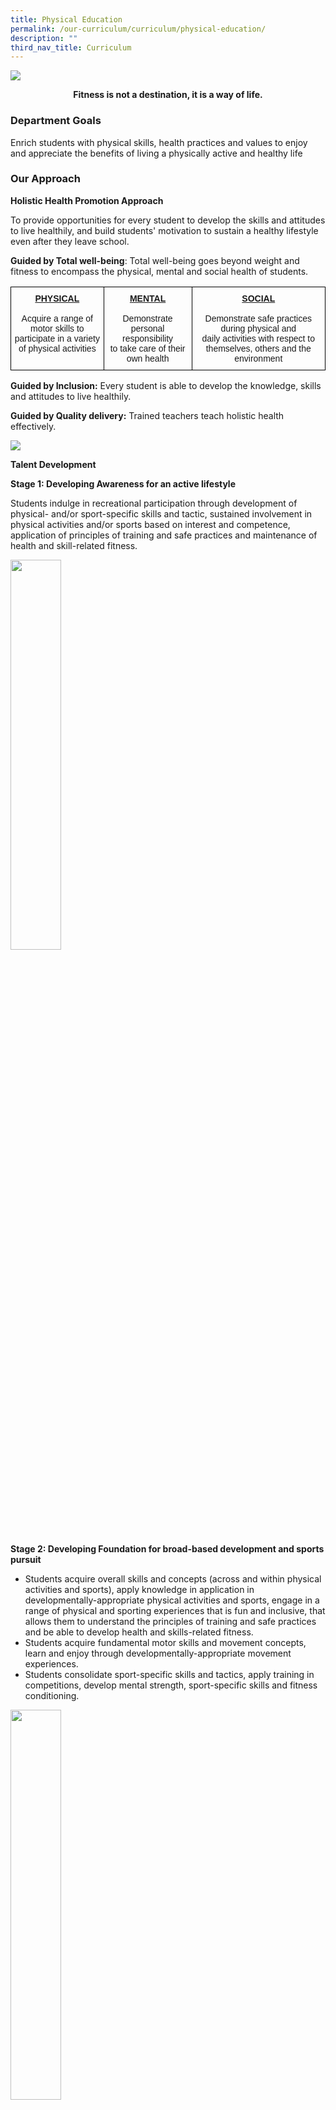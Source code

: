 ```yaml
---
title: Physical Education
permalink: /our-curriculum/curriculum/physical-education/
description: ""
third_nav_title: Curriculum
---
```

<img src="/images/PE.jpg" 
     style="width100%">
		 
<center><b>Fitness is not a destination, it is a way of life.</b></center>

### Department Goals
Enrich students with physical skills, health practices and values to enjoy and appreciate the benefits of living a physically active and healthy life

### Our Approach

**Holistic Health Promotion Approach**

To provide opportunities for every student to develop the skills and attitudes to live healthily, and build students' motivation to sustain a healthy lifestyle even after they leave school.

**Guided by Total well-being**: Total well-being goes beyond weight and fitness to encompass the physical, mental and social health of students.

<style type="text/css">
.tg  {border-collapse:collapse;border-spacing:0;}
.tg td{border-color:black;border-style:solid;border-width:1px;font-family:Arial, sans-serif;font-size:14px;
  overflow:hidden;padding:10px 5px;word-break:normal;}
.tg th{border-color:black;border-style:solid;border-width:1px;font-family:Arial, sans-serif;font-size:14px;
  font-weight:normal;overflow:hidden;padding:10px 5px;word-break:normal;}
.tg .tg-baqh{text-align:center;vertical-align:top}
</style>
<table class="tg">
<thead>
  <tr>
    <td class="tg-baqh"><span style="font-weight:bold;text-decoration:underline">PHYSICAL</span><br><br><span style="font-weight:400;font-style:normal">Acquire a range of motor skills to </span><br><span style="font-weight:400;font-style:normal">participate in a variety of physical activities</span><br></td>
    <td class="tg-baqh"><span style="font-weight:bold;text-decoration:underline">MENTAL</span><br><br><span style="font-weight:400;font-style:normal">Demonstrate personal responsibility </span><br><span style="font-weight:400;font-style:normal">to take care of their own health</span></td>
    <td class="tg-baqh"><span style="font-weight:bold;text-decoration:underline">SOCIAL</span><br><br><span style="font-weight:400;font-style:normal">Demonstrate safe practices during physical and </span><br><span style="font-weight:400;font-style:normal">daily activities with respect to themselves, others and the environment</span></td>
  </tr>
</thead>
</table>

**Guided by Inclusion:** Every student is able to develop the knowledge, skills and attitudes to live healthily.

**Guided by Quality delivery:** Trained teachers teach holistic health effectively.

![](/images/PE.png)

**Talent Development**

**Stage 1: Developing Awareness for an active lifestyle**

Students indulge in recreational participation through development of physical- and/or sport-specific skills and tactic, sustained involvement in physical activities and/or sports based on interest and competence, application of principles of training and safe practices and maintenance of health and skill-related fitness.

<img src="/images/stage1.png" 
     style="width:40%">
		 
**Stage 2: Developing Foundation for broad-based development and sports pursuit**

*   Students acquire overall skills and concepts (across and within physical activities and sports), apply knowledge in application in developmentally-appropriate physical activities and sports, engage in a range of physical and sporting experiences that is fun and inclusive, that allows them to understand the principles of training and safe practices and be able to develop health and skills-related fitness.
*   Students acquire fundamental motor skills and movement concepts, learn and enjoy through developmentally-appropriate movement experiences.
*   Students consolidate sport-specific skills and tactics, apply training in competitions, develop mental strength, sport-specific skills and fitness conditioning.

<img src="/images/stage2.png" 
     style="width:40%">
		 
**Stage 3: Developing Mastery**

Students apply sport-specific skills and mental strength in intra and/or inter school competitions.

<img src="/images/stage3.png" 
     style="width:40%">

<style type="text/css">
.tg  {border-collapse:collapse;border-spacing:0;}
.tg td{border-color:black;border-style:solid;border-width:1px;font-family:Arial, sans-serif;font-size:14px;
  overflow:hidden;padding:10px 5px;word-break:normal;}
.tg th{border-color:black;border-style:solid;border-width:1px;font-family:Arial, sans-serif;font-size:14px;
  font-weight:normal;overflow:hidden;padding:10px 5px;word-break:normal;}
.tg .tg-jd9n{background-color:#00B0F0;font-weight:bold;text-align:left;vertical-align:top}
.tg .tg-74h6{background-color:#FFC000;font-weight:bold;text-align:left;vertical-align:top}
.tg .tg-3kgt{background-color:#92D050;font-weight:bold;text-align:left;vertical-align:top}
.tg .tg-jpuq{background-color:#FFC000;color:#002D46;font-weight:bold;text-align:left;vertical-align:top}
.tg .tg-0lax{text-align:left;vertical-align:top}
</style>
<table class="tg">
<thead>
  <tr>
    <th class="tg-74h6">Stage 1</th>
    <th class="tg-3kgt">Stage 2</th>
    <th class="tg-jd9n">Stage 3</th>
  </tr>
</thead>
<tbody>
  <tr>
    <td class="tg-jpuq">DISCOVER<br>(sport-specific skills, soft skills, leadership)</td>
    <td class="tg-3kgt">DEVELOP<br>(sport-specific skills, soft skills, leadership)</td>
    <td class="tg-jd9n">DISPLAY<br>(skills, leadership &amp; advocacy)</td>
  </tr>
  <tr>
    <td class="tg-0lax" rowspan="2">- PE Curriculum<br>- PAL (Sports &amp; Games, Outdoor Education)<br>- PE assembly programmes<br>(Healthy Meals in Schools Programme)</td>
    <td class="tg-0lax">- PE Curriculum<br>- CCA (Sports)<br>- Sports Leadership programmes<br>- Sports enrichment programmes<br>- Health enrichment programmes (Health Funnanza)</td>
    <td class="tg-0lax">- CCA (Sports) school representation at<br>National School Games (NSG)<br>- CCA (Sports) school representation at<br>Zone and Cluster events</td>
  </tr>
  <tr>
    <td class="tg-0lax" colspan="2">- Level camps (P4 R3OAC, P5 Camp Inspire)<br>- Cohort sports events (Oasis Blaza &amp; Lower Primary Sports Challenge)</td>
  </tr>
</tbody>
</table>

**Technology-Enabled**

In nurturing a school of future-ready digital learners, technology-enabled education is a key approach that promotes deep learning. During Physical Education (PE) lessons, ICT-enabled tasks are planned and integrated effectively in curriculum to enable critical thinking and collaboration.

### Key Programmes

**Project Zero**

In 2020, Project Zero is conceived to be an important aspect of the PE curriculum to enhance safety at play and to equip students with basic first aid skills. An online module on basic first aid was designed and rolled out to all students in April 2020. With greater awareness in safe play and knowledge of basic first aid, we hope to students will continue to keep themselves and their friends safe.

![](/images/project%20zero.png)

**Oasis Blaze**

Oasis Blaze is a culmination of forging strong friendships and building character over sports, games and the arts. The Houses of Oasis – Emerald, Ruby, Sapphire and Topaz are represented by students from Primary 3 to Primary 5 yearly in a friendly battle of game skills and cheers in which students are judged by their performance as a House rather than as individuals.

<iframe width="560" height="315" src="https://www.youtube.com/embed/HygajZsvldo" title="YouTube video player" frameborder="0" allow="accelerometer; autoplay; clipboard-write; encrypted-media; gyroscope; picture-in-picture" allowfullscreen></iframe>

**Outdoor Education**

Outdoor Education engages the students’ sense of adventure through the exploration of both natural and urban environments from their immediate surroundings to other unfamiliar locations. Oasis is blessed to be able to leverage Coney Island and the Punggol Waterway as environments for our students to develop outdoor skills through physical activities while cultivating an attitude of care and appreciation for the environment, and thoughtful consideration of the risks and safety of self and others. In these outdoor learning settings, students learn to be safe and make good judgements and develop connections with the environment and the responsibility to safeguard it, thereby facilitating a lifelong pursuit of outdoor physical recreation.

![](/images/outdoor%20education.png)

### Achievements

**Students**

<style type="text/css">
.tg  {border-collapse:collapse;border-spacing:0;}
.tg td{border-color:black;border-style:solid;border-width:1px;font-family:Arial, sans-serif;font-size:14px;
  overflow:hidden;padding:10px 5px;word-break:normal;}
.tg th{border-color:black;border-style:solid;border-width:1px;font-family:Arial, sans-serif;font-size:14px;
  font-weight:normal;overflow:hidden;padding:10px 5px;word-break:normal;}
.tg .tg-dzgf{background-color:#FFF;color:#002D46;font-weight:bold;text-align:center;vertical-align:top}
.tg .tg-7rn4{background-color:#FFF;color:#002D46;text-align:center;vertical-align:middle}
.tg .tg-vd2a{background-color:#FFF;color:#002D46;text-align:left;vertical-align:top}
</style>
<table class="tg">
<thead>
  <tr>
    <th class="tg-dzgf">Year<br></th>
    <th class="tg-dzgf">Event<br></th>
    <th class="tg-dzgf">Award<br></th>
  </tr>
</thead>
<tbody>
  <tr>
    <td class="tg-7rn4" rowspan="4">2019<br></td>
    <td class="tg-vd2a">NSG – SPSSC Taekwondo (Poomsae National)<br></td>
    <td class="tg-vd2a">Certificate of Participation<br></td>
  </tr>
  <tr>
    <td class="tg-vd2a">NSG – SPSSC Taekwondo (Kyorugi National)<br></td>
    <td class="tg-vd2a">Certificate of Participation<br></td>
  </tr>
  <tr>
    <td class="tg-vd2a">NSG – SPSSC Hockey (National)<br></td>
    <td class="tg-vd2a">Sportsmanship Award<br></td>
  </tr>
  <tr>
    <td class="tg-vd2a">NSG – SPSSC Badminton (East Zone)<br></td>
    <td class="tg-vd2a">Sportsmanship Award</td>
  </tr>
</tbody>
</table>